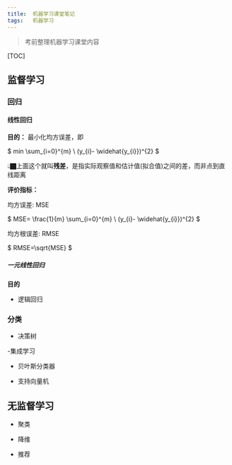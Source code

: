 ```yaml
---
title:	机器学习课堂笔记
tags:	机器学习
---
```


> 考前整理机器学习课堂内容

[TOC]

## 监督学习

### 回归

#### 线性回归

**目的：** 最小化均方误差，即

\$ min \sum_{i=0}^{m} \ (y_{i}- \widehat{y_{i}})^{2} \$

👆🏿上面这个就叫**残差**，是指实际观察值和估计值(拟合值)之间的差，而非点到直线距离

**评价指标：** 

均方误差: MSE

$ MSE= \frac{1}{m} \sum_{i=0}^{m} \ (y_{i}- \widehat{y_{i}})^{2} $

均方根误差: RMSE

$ RMSE=\sqrt{MSE} $


##### 一元线性回归

**目的** 

- 逻辑回归

### 分类

- 决策树

-集成学习

- 贝叶斯分类器

- 支持向量机

## 无监督学习

- 聚类

- 降维

- 推荐



